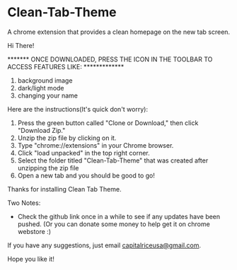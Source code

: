 # Clean-Tab-Theme
A chrome extension that provides a clean homepage on the new tab screen.

Hi There!

  ******* ONCE DOWNLOADED, PRESS THE ICON IN THE TOOLBAR TO ACCESS FEATURES LIKE: *************
  1. background image
  2. dark/light mode
  3. changing your name

Here are the instructions(It's quick don't worry):

1. Press the green button called "Clone or Download," then click "Download Zip."
2. Unzip the zip file by clicking on it. 
3. Type "chrome://extensions" in your Chrome browser.
4. Click "load unpacked" in the top right corner.
5. Select the folder titled "Clean-Tab-Theme" that was created after unzipping the zip file
6. Open a new tab and you should be good to go!

Thanks for installing Clean Tab Theme.

Two Notes:
- Check the github link once in a while to see if any updates have been pushed. (Or you can donate some money to help get it on chrome webstore :)

If you have any suggestions, just email capitalriceusa@gmail.com.

Hope you like it!
